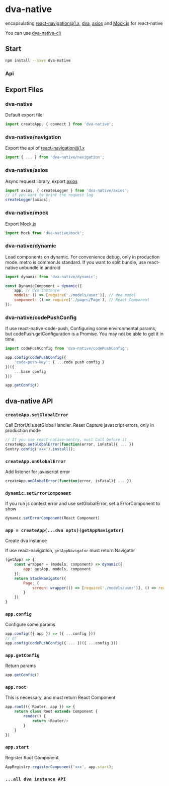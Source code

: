 # dva-native

encapsulating [react-navigation@1.x](https://github.com/react-navigation/react-navigation/tree/1.x), [dva](https://github.com/dvajs/dva), [axios](https://github.com/axios/axios) and [Mock.js](https://github.com/nuysoft/Mock) for react-native

You can use [dva-native-cli](https://www.npmjs.com/package/dva-native-cli)

## Start

```bash
npm install --save dva-native
```

### Api

## Export Files
### dva-native

Default export file

```js
import createApp, { connect } from 'dva-native';
```

### dva-native/navigation

Export the api of [react-navigation@1.x](https://github.com/react-navigation/react-navigation/tree/1.x)

```js
import { ... } from 'dva-native/navigation';
```

### dva-native/axios

Async request library, export [axios](https://github.com/axios/axios)

```js
import axios, { createLogger } from 'dva-native/axios';
// if you want to print the request log
createLogger(axios);
```

### dva-native/mock

Export [Mock.js](https://github.com/nuysoft/Mock)

```js
import Mock from 'dva-native/mock';
```

### dva-native/dynamic

Load components on dynamic. For convenience debug, only in production mode. metro is commonJs standard.  If you want to split bundle, use react-native unbundle in android

```js
import dynamic from 'dva-native/dynamic';

const DynamicComponent = dynamic({
    app, // dva instance
    models: () => [require('./models/user')], // dva model
    component: () => require('./pages/Page'), // React Component
});
```

### dva-native/codePushConfig

If use react-native-code-push, Configuring some environmental params, but codePush.getConfiguration is a Promise. You may not be able to get it in time

```js
import codePushConfig from 'dva-native/codePushConfig';

app.config(codePushConfig({
    'code-push-key': { ...code push config }
})({
    ...base config
}))

app.getConfig()
```

## dva-native API
### `createApp.setGlobalError`

Call ErrorUtils.setGlobalHandler. Reset Capture javascript errors, only in production mode

```js
// If you use react-native-sentry, must Call before it
createApp.setGlobalError(function(error, isFatal){ ... })
Sentry.config('xxx').install();
```

### `createApp.onGlobalError`

Add listener for javascript error

```js
createApp.onGlobalError(function(error, isFatal){ ... })
```

### `dynamic.setErrorComponent`

If you run js context error and use setGlobalError, set a ErrorComponent to show

```js
dynamic.setErrorComponent(React Component)
```

### `app = createApp(...dva opts)(getAppNavigator)`

Create dva instance

If use react-navigation, `getAppNavigator` must return Navigator 
```js
(getApp) => {
	const wrapper = (models, component) => dynamic({ 
	    app: getApp, models, component 
	});
	return StackNavigator({
	    Page: {
	    	screen: wrapper(() => [require('./models/user')], () => require('./pages/Page')) 
	    }
	})
}
```

### `app.config`

Configure some params

```js
app.config(({ app }) => ({ ...config }))
// or
app.config(codePushConfig({ ... })({ ...config }))
```

### `app.getConfig`

Return params

```js
app.getConfig()
```

### `app.root`

This is necessary, and must return React Component

```js
app.root(({ Router, app }) => {
	return class Root extends Component {
		render() {
			return <Router/>
		}
	}
})
```

### `app.start`

Register Root Component

```js
AppRegistry.registerComponent('xxx', app.start);
```

### `...all dva instance API`
